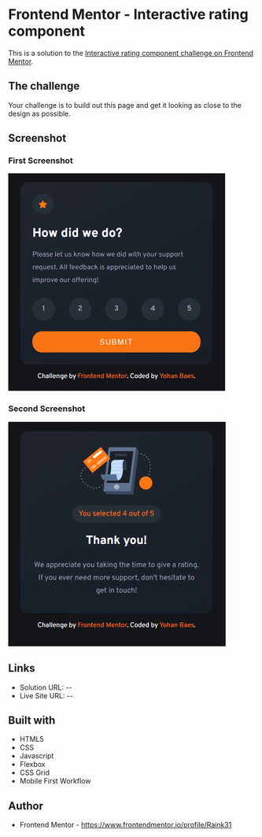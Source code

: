 # Frontend Mentor - Interactive rating component

This is a solution to the [Interactive rating component challenge on Frontend Mentor](https://www.frontendmentor.io/challenges/interactive-rating-component-koxpeBUmI).


## The challenge

Your challenge is to build out this page and get it looking as close to the design as possible.


## Screenshot

### First Screenshot
![first screenshot](./assets/images/first.png)

### Second Screenshot
![second screenshot](./assets/images/second.png)


## Links

- Solution URL: --
- Live Site URL: --


## Built with

- HTML5
- CSS
- Javascript
- Flexbox
- CSS Grid
- Mobile First Workflow


## Author

- Frontend Mentor - https://www.frontendmentor.io/profile/Raink31
